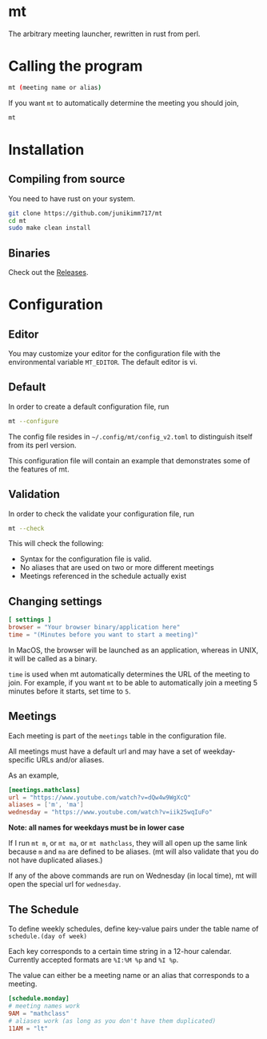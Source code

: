# mt

The arbitrary meeting launcher, rewritten in rust from perl.

# Calling the program

```sh
mt (meeting name or alias)
```

If you want `mt` to automatically determine the meeting you should join,

```sh
mt
```

# Installation

## Compiling from source

You need to have rust on your system.

```sh
git clone https://github.com/junikimm717/mt
cd mt
sudo make clean install
```

## Binaries

Check out the [Releases](https://github.com/junikimm717/mt/releases).

# Configuration

## Editor

You may customize your editor for the configuration file with the environmental
variable `MT_EDITOR`. The default editor is vi.

## Default

In order to create a default configuration file, run

```sh
mt --configure
```

The config file resides in `~/.config/mt/config_v2.toml` to distinguish itself
from its perl version.

This configuration file will contain an example that demonstrates some of the
features of mt.

## Validation

In order to check the validate your configuration file, run
```sh
mt --check
```

This will check the following:

- Syntax for the configuration file is valid.
- No aliases that are used on two or more different meetings
- Meetings referenced in the schedule actually exist

## Changing settings

```toml
[ settings ]
browser = "Your browser binary/application here"
time = "(Minutes before you want to start a meeting)"
```

In MacOS, the browser will be launched as an application, whereas in UNIX, it
will be called as a binary.

`time` is used when mt automatically determines the URL of the meeting to
join. For example, if you want `mt` to be able to automatically join a meeting 5
minutes before it starts, set time to `5`.

## Meetings

Each meeting is part of the `meetings` table in the configuration file.

All meetings must have a default url and may have a set of weekday-specific URLs
and/or aliases.

As an example,

```toml
[meetings.mathclass]
url = "https://www.youtube.com/watch?v=dQw4w9WgXcQ"
aliases = ['m', 'ma']
wednesday = "https://www.youtube.com/watch?v=iik25wqIuFo"
```

**Note: all names for weekdays must be in lower case**

If I run `mt m`, or `mt ma`, or `mt mathclass`, they will all open up the same
link because `m` and `ma` are defined to be aliases. (mt will also validate that
you do not have duplicated aliases.)

If any of the above commands are run on Wednesday (in local time), mt will open the
special url for `wednesday`. 

## The Schedule

To define weekly schedules, define key-value pairs under the table name of
`schedule.(day of week)`

Each key corresponds to a certain time string in a 12-hour calendar. Currently
accepted formats are `%I:%M %p` and `%I %p`.

The value can either be a meeting name or an alias that corresponds to a
meeting.

```toml
[schedule.monday]
# meeting names work
9AM = "mathclass"
# aliases work (as long as you don't have them duplicated)
11AM = "lt"

```
